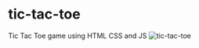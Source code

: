 # tic-tac-toe
<centre>Tic Tac Toe game using HTML CSS and JS</centre>
![tic-tac-toe](https://github.com/user-attachments/assets/a7aca8e1-02b1-4b87-af70-b1231abacc7a)
